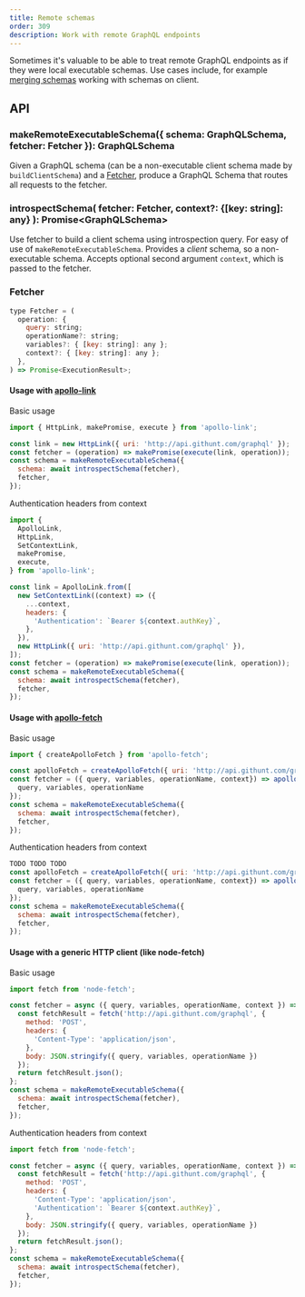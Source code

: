 ```yaml
---
title: Remote schemas
order: 309
description: Work with remote GraphQL endpoints
---
```


Sometimes it's valuable to be able to treat remote GraphQL endpoints as if they were local executable schemas. Use cases include, for example [merging schemas](./schema-merging.html) working with schemas on client.

## API

<h3 id="makeRemoteExecutableSchema" title="makeRemoteExecutableSchema">
  makeRemoteExecutableSchema({ schema: GraphQLSchema, fetcher: Fetcher }): GraphQLSchema
</h3>

Given a GraphQL schema (can be a non-executable client schema made by `buildClientSchema`) and a [Fetcher](#Fetcher), produce a GraphQL Schema that routes all requests to the fetcher.

<h3 id="introspectSchema" title="introspectSchema">
  introspectSchema(
    fetcher: Fetcher,
    context?: {[key: string]: any}
): Promise&lt;GraphQLSchema&gt;</h3>

Use fetcher to build a client schema using introspection query. For easy of use of `makeRemoteExecutableSchema`. Provides a *client* schema, so a non-executable schema. Accepts optional second argument `context`, which is passed to the fetcher.

<h3 id="Fetcher" title="Fetcher">
  Fetcher
</h3>

```js
type Fetcher = (
  operation: {
    query: string;
    operationName?: string;
    variables?: { [key: string]: any };
    context?: { [key: string]: any };
  },
) => Promise<ExecutionResult>;
```

#### Usage with [apollo-link](https://github.com/apollographql/apollo-link)

Basic usage

```js
import { HttpLink, makePromise, execute } from 'apollo-link';

const link = new HttpLink({ uri: 'http://api.githunt.com/graphql' });
const fetcher = (operation) => makePromise(execute(link, operation));
const schema = makeRemoteExecutableSchema({
  schema: await introspectSchema(fetcher),
  fetcher,
});
```

Authentication headers from context

```js
import {
  ApolloLink,
  HttpLink,
  SetContextLink,
  makePromise,
  execute,
} from 'apollo-link';

const link = ApolloLink.from([
  new SetContextLink((context) => ({
    ...context,
    headers: {
      'Authentication': `Bearer ${context.authKey}`,
    },
  }),
  new HttpLink({ uri: 'http://api.githunt.com/graphql' }),
]);
const fetcher = (operation) => makePromise(execute(link, operation));
const schema = makeRemoteExecutableSchema({
  schema: await introspectSchema(fetcher),
  fetcher,
});
```

#### Usage with [apollo-fetch](https://github.com/apollographql/apollo-fetch)

Basic usage

```js
import { createApolloFetch } from 'apollo-fetch';

const apolloFetch = createApolloFetch({ uri: 'http://api.githunt.com/graphql'});
const fetcher = ({ query, variables, operationName, context}) => apolloFetch({
  query, variables, operationName
});
const schema = makeRemoteExecutableSchema({
  schema: await introspectSchema(fetcher),
  fetcher,
});
```

Authentication headers from context

```js
TODO TODO TODO
const apolloFetch = createApolloFetch({ uri: 'http://api.githunt.com/graphql'});
const fetcher = ({ query, variables, operationName, context}) => apolloFetch({
  query, variables, operationName
});
const schema = makeRemoteExecutableSchema({
  schema: await introspectSchema(fetcher),
  fetcher,
});
```

#### Usage with a generic HTTP client (like node-fetch)

Basic usage

```js
import fetch from 'node-fetch';

const fetcher = async ({ query, variables, operationName, context }) => {
  const fetchResult = fetch('http://api.githunt.com/graphql', {
    method: 'POST',
    headers: {
      'Content-Type': 'application/json',
    },
    body: JSON.stringify({ query, variables, operationName })
  });
  return fetchResult.json();
};
const schema = makeRemoteExecutableSchema({
  schema: await introspectSchema(fetcher),
  fetcher,
});
```

Authentication headers from context


```js
import fetch from 'node-fetch';

const fetcher = async ({ query, variables, operationName, context }) => {
  const fetchResult = fetch('http://api.githunt.com/graphql', {
    method: 'POST',
    headers: {
      'Content-Type': 'application/json',
      'Authentication': `Bearer ${context.authKey}`,
    },
    body: JSON.stringify({ query, variables, operationName })
  });
  return fetchResult.json();
};
const schema = makeRemoteExecutableSchema({
  schema: await introspectSchema(fetcher),
  fetcher,
});
```
